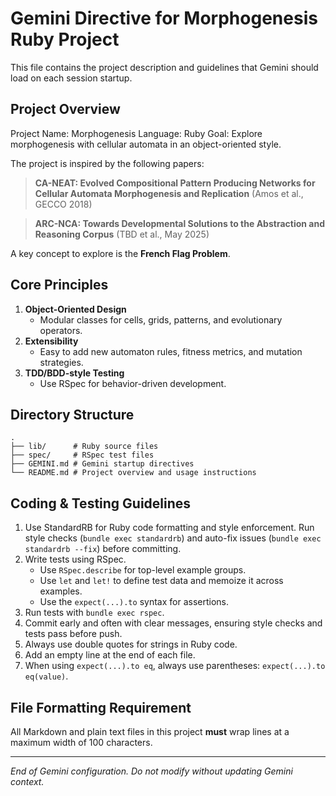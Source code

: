 # Gemini Directive for Morphogenesis Ruby Project

This file contains the project description and guidelines that Gemini
should load on each session startup.

## Project Overview

Project Name: Morphogenesis
Language: Ruby
Goal: Explore morphogenesis with cellular automata in an object-oriented style.

The project is inspired by the following papers:

> **CA-NEAT: Evolved Compositional Pattern Producing Networks for Cellular
> Automata Morphogenesis and Replication**
> (Amos et al., GECCO 2018)

> **ARC-NCA: Towards Developmental Solutions to the Abstraction and Reasoning Corpus**
> (TBD et al., May 2025)

A key concept to explore is the **French Flag Problem**.

## Core Principles

1. **Object-Oriented Design**
   - Modular classes for cells, grids, patterns, and evolutionary operators.
2. **Extensibility**
   - Easy to add new automaton rules, fitness metrics, and mutation strategies.
3. **TDD/BDD-style Testing**
   - Use RSpec for behavior-driven development.

## Directory Structure

```
.
├── lib/      # Ruby source files
├── spec/     # RSpec test files
├── GEMINI.md # Gemini startup directives
└── README.md # Project overview and usage instructions
```

## Coding & Testing Guidelines

1.  Use StandardRB for Ruby code formatting and style enforcement.
    Run style checks (`bundle exec standardrb`) and auto-fix issues
    (`bundle exec standardrb --fix`) before committing.
2.  Write tests using RSpec.
    - Use `RSpec.describe` for top-level example groups.
    - Use `let` and `let!` to define test data and memoize it across examples.
    - Use the `expect(...).to` syntax for assertions.
3.  Run tests with `bundle exec rspec`.
4.  Commit early and often with clear messages, ensuring style checks
    and tests pass before push.
5.  Always use double quotes for strings in Ruby code.
6.  Add an empty line at the end of each file.
7.  When using `expect(...).to eq`, always use parentheses: `expect(...).to eq(value)`.

## File Formatting Requirement

All Markdown and plain text files in this project **must** wrap lines at a maximum width of 100
characters.

---
*End of Gemini configuration. Do not modify without updating Gemini context.*
